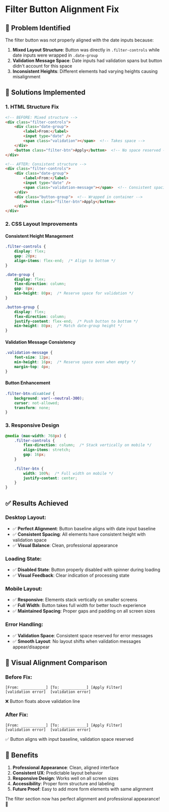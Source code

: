 # Filter Button Alignment Fix

## 🐛 **Problem Identified**

The filter button was not properly aligned with the date inputs because:

1. **Mixed Layout Structure**: Button was directly in `.filter-controls` while date inputs were wrapped in `.date-group`
2. **Validation Message Space**: Date inputs had validation spans but button didn't account for this space
3. **Inconsistent Heights**: Different elements had varying heights causing misalignment

## 🔧 **Solutions Implemented**

### **1. HTML Structure Fix**
```html
<!-- BEFORE: Mixed structure -->
<div class="filter-controls">
    <div class="date-group">
        <label>From:</label>
        <input type="date" />
        <span class="validation"></span>  <!-- Takes space -->
    </div>
    <button class="filter-btn">Apply</button>  <!-- No space reserved -->
</div>

<!-- AFTER: Consistent structure -->
<div class="filter-controls">
    <div class="date-group">
        <label>From:</label>
        <input type="date" />
        <span class="validation-message"></span>  <!-- Consistent spacing -->
    </div>
    <div class="button-group">  <!-- Wrapped in container -->
        <button class="filter-btn">Apply</button>
    </div>
</div>
```

### **2. CSS Layout Improvements**

#### **Consistent Height Management**
```css
.filter-controls {
    display: flex;
    gap: 20px;
    align-items: flex-end;  /* Align to bottom */
}

.date-group {
    display: flex;
    flex-direction: column;
    gap: 8px;
    min-height: 80px;  /* Reserve space for validation */
}

.button-group {
    display: flex;
    flex-direction: column;
    justify-content: flex-end;  /* Push button to bottom */
    min-height: 80px;  /* Match date-group height */
}
```

#### **Validation Message Consistency**
```css
.validation-message {
    font-size: 12px;
    min-height: 16px;  /* Reserve space even when empty */
    margin-top: 4px;
}
```

#### **Button Enhancement**
```css
.filter-btn:disabled {
    background: var(--neutral-300);
    cursor: not-allowed;
    transform: none;
}
```

### **3. Responsive Design**
```css
@media (max-width: 768px) {
    .filter-controls {
        flex-direction: column;  /* Stack vertically on mobile */
        align-items: stretch;
        gap: 16px;
    }
    
    .filter-btn {
        width: 100%;  /* Full width on mobile */
        justify-content: center;
    }
}
```

## ✅ **Results Achieved**

### **Desktop Layout:**
- ✅ **Perfect Alignment**: Button baseline aligns with date input baseline
- ✅ **Consistent Spacing**: All elements have consistent height with validation space
- ✅ **Visual Balance**: Clean, professional appearance

### **Loading State:**
- ✅ **Disabled State**: Button properly disabled with spinner during loading
- ✅ **Visual Feedback**: Clear indication of processing state

### **Mobile Layout:**
- ✅ **Responsive**: Elements stack vertically on smaller screens
- ✅ **Full Width**: Button takes full width for better touch experience
- ✅ **Maintained Spacing**: Proper gaps and padding on all screen sizes

### **Error Handling:**
- ✅ **Validation Space**: Consistent space reserved for error messages
- ✅ **Smooth Layout**: No layout shifts when validation messages appear/disappear

## 🎯 **Visual Alignment Comparison**

### **Before Fix:**
```
[From: ___________] [To: ___________] [Apply Filter]
[validation error]  [validation error]
```
❌ Button floats above validation line

### **After Fix:**
```
[From: ___________] [To: ___________] [Apply Filter]
[validation error]  [validation error] 
```
✅ Button aligns with input baseline, validation space reserved

## 🚀 **Benefits**

1. **Professional Appearance**: Clean, aligned interface
2. **Consistent UX**: Predictable layout behavior
3. **Responsive Design**: Works well on all screen sizes
4. **Accessibility**: Proper form structure and labeling
5. **Future Proof**: Easy to add more form elements with same alignment

The filter section now has perfect alignment and professional appearance! 🎉